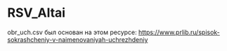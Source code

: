 # RSV_Altai
obr_uch.csv был основан на этом ресурсе: https://www.prlib.ru/spisok-sokrashcheniy-v-naimenovaniyah-uchrezhdeniy
